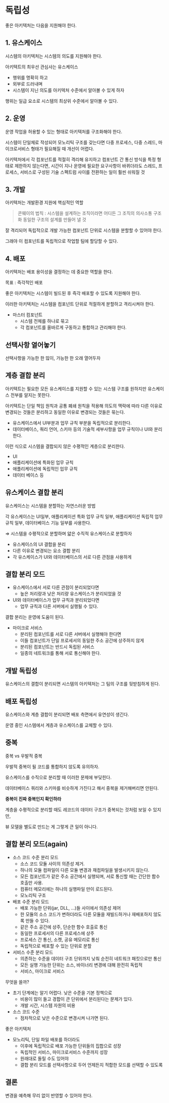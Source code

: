 # 독립성

좋은 아키텍처는 다음을 지원해야 한다.

## 1. 유스케이스

시스템의 아키텍처는 시스템의 의도를 지원해야 한다.

아키텍트의 최우선 관심사는 유스케이스

- 행위를 명확히 하고
- 외부로 드러내며
- 시스템이 지닌 의도를 아키텍처 수준에서 알아볼 수 있게 하자

행위는 일급 요소로 시스템의 최상위 수준에서 알아볼 수 있다.

## 2. 운영

운영 작업을 허용할 수 있는 형태로 아키텍처를 구조화해야 한다.

시스템이 단일체로 작성되어 모노리틱 구조를 갖는다면 다중 프로세스, 다중 스레드, 마이크로서비스 형태가 필요해질 때 개선이 어렵다.

아키텍처에서 각 컴포넌트를 적절히 격리해 유지하고 컴포넌트 간 통신 방식을 특정 형태로 제한하지 않는다면, 시간이 지나 운영에 필요한 요구사항이 바뀌더라도 스레드, 프로세스, 서비스로 구성된 기술 스펙트럼 사이를 전환하는 일이 훨씬 쉬워질 것

## 3. 개발

아키텍처는 개발환경 지원에 핵심적인 역할

> 콘웨이의 법칙 : 시스템을 설계하는 조직이라면 어디든 그 조직의 의사소통 구조화 동일한 구조의 설계를 만들어 낼 것

잘 격리되어 독립적으로 개발 가능한 컴포넌트 단위로 시스템을 분할할 수 있어야 한다.

그래야 이 컴포넌트를 독립적으로 작업할 팀에 할당할 수 있다.

## 4. 배포

아키텍처는 배포 용이성을 결정하는 데 중요한 역할을 한다.

목표 : 즉각적인 배포

좋은 아키텍처는 시스템이 빌드된 후 즉각 배포할 수 있도록 지원해야 한다.

이러한 아키텍처는 시스템을 컴포넌트 단위로 적절하게 분할하고 격리시켜야 한다.

- 마스터 컴포넌트
  - 시스템 전체를 하나로 묶고
  - 각 컴포넌트를 올바르게 구동하고 통합하고 관리해야 한다.

## 선택사항 열어놓기

선택사항을 가능한 한 많이, 가능한 한 오래 열어두자

## 계층 결합 분리

아키텍트는 필요한 모든 유스케이스를 지원할 수 있는 시스템 구조를 원하지만 유스케이스 전부를 알지는 못한다.

아키텍트는 단일 책임 원칙과 공통 폐쇄 원칙을 적용해 의도의 맥락에 따라 다른 이유로 변경되는 것들은 분리하고 동일한 이유로 변경되는 것들은 묶는다.

- 유스케이스에서 UI부분과 업무 규칙 부분을 독립적으로 분리한다.
- 데이터베이스, 쿼리 언어, 스키마 등의 기술적 세부사항을 업무 규칙이나 UI와 분리한다.

이런 식으로 시스템을 결합되지 않은 수평적인 계층으로 분리한다.

- UI
- 애플리케이션에 특화된 업무 규칙
- 애플리케이션에 독립적인 업무 규칙
- 데이터 베이스 등

## 유스케이스 결합 분리

유스케이스는 시스템을 분할하는 자연스러운 방법

각 유스케이스는 UI일부, 애플리케이션 특화 업무 규칙 일부, 애플리케이션 독립적 업무 규칙 일부, 데이터베이스 기능 일부를 사용한다.

⇒ 시스템을 수평적으로 분할하며 얇은 수직적 유스케이스로 분할하자

- 유스케이스의 UI 결합을 분리
- 다른 이유로 변경되는 요소 결합 분리
- 각 유스케이스가 UI와 데이터베이스의 서로 다른 관점을 사용하게

## 결합 분리 모드

- 유스케이스에서 서로 다른 관점이 분리되었다면
  - 높은 처리량과 낮은 처리량 유스케이스가 분리되었을 것
- UI와 데이터베이스가 업무 규칙과 분리되었다면
  - 업무 규칙과 다른 서버에서 실행될 수 있다.

결합 분리는 운영에 도움이 된다.

- 마이크로 서비스
  - 분리된 컴포넌트를 서로 다른 서버에서 실행해야 한다면
  - 이들 컴포넌트가 단일 프로세서의 동일한 주소 공간에 상주하지 않게
  - 분리된 컴포넌트는 반드시 독립된 서비스
  - 일종의 네트워크를 통해 서로 통신해야 한다.

## 개발 독립성

유스케이스의 결합이 분리되면 시스템의 아키텍처는 그 팀의 구조를 뒷받침하게 된다.

## 배포 독립성

유스케이스와 계층 결합이 분리되면 배포 측면에서 유연성이 생긴다.

운영 중인 시스템에서 계층과 유스케이스를 교체할 수 있다.

## 중복

중복 vs 우발적 중복

우발적 중복이 될 코드를 통합하지 않도록 유의하자.

유스케이스를 수직으로 분리할 때 이러한 문제에 부딪힌다.

데이터베이스 쿼리와 스키마를 비슷하게 가진다고 해서 중복을 제거해버리면 안된다.

**중복이 진짜 중복인지 확인하라**

계층을 수평적으로 분리할 때도 레코드의 데이터 구조가 중복되는 것처럼 보일 수 있지만,

뷰 모델을 별도로 만드는 게 그렇게 큰 일이 아니다.

## 결합 분리 모드(again)

- 소스 코드 수준 분리 모드
  - 소스 코드 모듈 사이의 의존성 제거.
  - 하나의 모듈 컴파일이 다른 모듈 변경과 재컴파일을 발생시키지 않는다.
  - 모든 컴포넌트가 같은 주소 공간에서 실행되며, 서로 통신할 때는 간단한 함수 호출만 사용.
  - 컴퓨터 메모리에는 하나의 실행파일 만이 로드된다.
  - 모노리틱 구조
- 배포 수준 분리 모드
  - 배포 가능한 단위(jar, DLL, …)들 사이에서 의존성 제어
  - 한 모듈의 소스 코드가 변하더라도 다른 모듈을 재빌드하거나 재배포하지 않도록 만들 수 있다.
  - 같은 주소 공간에 상주, 단순한 함수 호출로 통신
  - 동일한 프로세서의 다른 프로세스에 상주
  - 프로세스 간 통신, 소켓, 공유 메모리로 통신
  - 독립적으로 배포할 수 있는 단위로 분할
- 서비스 수준 분리 모드
  - 의존하는 수준을 데이터 구조 단위까지 낮춰 순전히 네트워크 패킷으로만 통신
  - 모든 실행 가능한 단위는 소스, 바이너리 변경에 대해 완전히 독립적
  - 서비스, 마이크로 서비스

무엇을 쓸까?

- 초기 단계에는 알기 어렵다. 낮은 수준을 기본 정책으로
  - 비용이 많이 들고 경합이 큰 단위에서 분리된다는 문제가 있다.
  - 개발 시간, 시스템 자원의 비용
- 소스 코드 수준
  - 점차적으로 낮은 수준으로 변경시켜 나가면 된다.

좋은 아키텍처

- 모노리틱, 단일 파일 배포를 하더라도
  - 이후에 독립적으로 배포 가능한 단위들의 집합으로 성장
  - 독립적인 서비스, 마이크로서비스 수준까지 성장
  - 원래대로 돌릴 수도 있어야
  - 결합 분리 모드를 선택사항으로 두어 언제든지 적합한 모드를 선택할 수 있도록

## 결론

변경을 예측해 무리 없이 반영할 수 있어야 한다.
